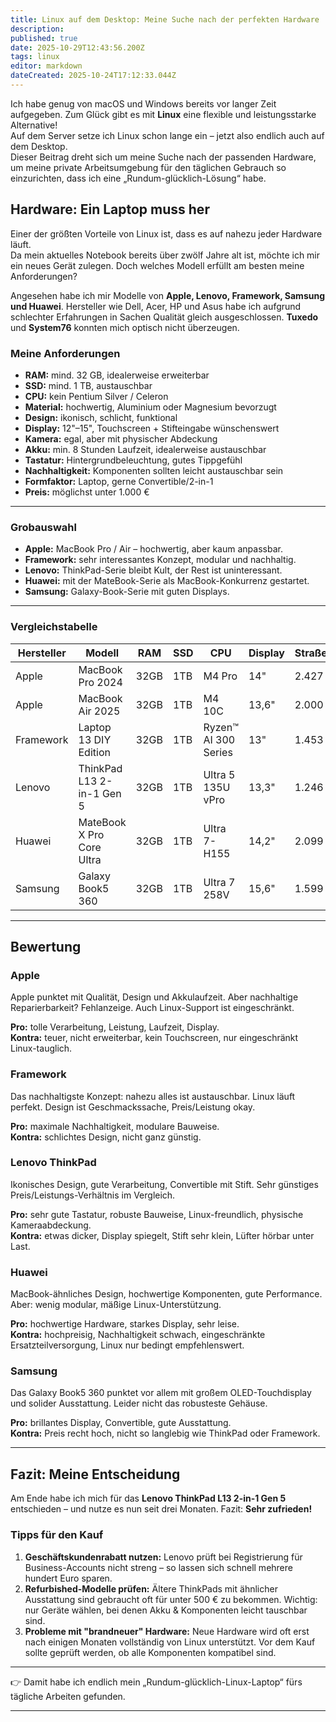 ```yaml
---
title: Linux auf dem Desktop: Meine Suche nach der perfekten Hardware
description: 
published: true
date: 2025-10-29T12:43:56.200Z
tags: linux
editor: markdown
dateCreated: 2025-10-24T17:12:33.044Z
---
```



Ich habe genug von macOS und Windows bereits vor langer Zeit aufgegeben. Zum Glück gibt es mit **Linux** eine flexible und leistungsstarke Alternative!  
Auf dem Server setze ich Linux schon lange ein – jetzt also endlich auch auf dem Desktop.  
Dieser Beitrag dreht sich um meine Suche nach der passenden Hardware, um meine private Arbeitsumgebung für den täglichen Gebrauch so einzurichten, dass ich eine „Rundum-glücklich-Lösung“ habe.  

## Hardware: Ein Laptop muss her

Einer der größten Vorteile von Linux ist, dass es auf nahezu jeder Hardware läuft.  
Da mein aktuelles Notebook bereits über zwölf Jahre alt ist, möchte ich mir ein neues Gerät zulegen. Doch welches Modell erfüllt am besten meine Anforderungen?  

Angesehen habe ich mir Modelle von **Apple, Lenovo, Framework, Samsung und Huawei**. Hersteller wie Dell, Acer, HP und Asus habe ich aufgrund schlechter Erfahrungen in Sachen Qualität gleich ausgeschlossen. **Tuxedo** und **System76** konnten mich optisch nicht überzeugen.  

### Meine Anforderungen  

- **RAM:** mind. 32 GB, idealerweise erweiterbar  
- **SSD:** mind. 1 TB, austauschbar  
- **CPU:** kein Pentium Silver / Celeron  
- **Material:** hochwertig, Aluminium oder Magnesium bevorzugt  
- **Design:** ikonisch, schlicht, funktional  
- **Display:** 12"–15", Touchscreen + Stifteingabe wünschenswert  
- **Kamera:** egal, aber mit physischer Abdeckung  
- **Akku:** min. 8 Stunden Laufzeit, idealerweise austauschbar  
- **Tastatur:** Hintergrundbeleuchtung, gutes Tippgefühl  
- **Nachhaltigkeit:** Komponenten sollten leicht austauschbar sein  
- **Formfaktor:** Laptop, gerne Convertible/2-in-1  
- **Preis:** möglichst unter 1.000 €  

---

### Grobauswahl  

- **Apple:** MacBook Pro / Air – hochwertig, aber kaum anpassbar.  
- **Framework:** sehr interessantes Konzept, modular und nachhaltig.  
- **Lenovo:** ThinkPad-Serie bleibt Kult, der Rest ist uninteressant.  
- **Huawei:** mit der MateBook-Serie als MacBook-Konkurrenz gestartet.  
- **Samsung:** Galaxy-Book-Serie mit guten Displays.  

---

### Vergleichstabelle  

| Hersteller | Modell                       | RAM   | SSD | CPU                  | Display | Straßenpreis |
|------------|------------------------------|-------|-----|----------------------|---------|--------------|
| Apple      | MacBook Pro 2024             | 32GB  | 1TB | M4 Pro               | 14"     | 2.427 €      |
| Apple      | MacBook Air 2025             | 32GB  | 1TB | M4 10C               | 13,6"   | 2.000 €      |
| Framework  | Laptop 13 DIY Edition        | 32GB  | 1TB | Ryzen™ AI 300 Series | 13"     | 1.453 €      |
| Lenovo     | ThinkPad L13 2-in-1 Gen 5    | 32GB  | 1TB | Ultra 5 135U vPro    | 13,3"   | 1.246 €      |
| Huawei     | MateBook X Pro Core Ultra    | 32GB  | 1TB | Ultra 7-H155         | 14,2"   | 2.099 €      |
| Samsung    | Galaxy Book5 360             | 32GB  | 1TB | Ultra 7 258V         | 15,6"   | 1.599 €      |  

---

## Bewertung  

### Apple  
Apple punktet mit Qualität, Design und Akkulaufzeit. Aber nachhaltige Reparierbarkeit? Fehlanzeige. Auch Linux-Support ist eingeschränkt.  

**Pro:** tolle Verarbeitung, Leistung, Laufzeit, Display.  
**Kontra:** teuer, nicht erweiterbar, kein Touchscreen, nur eingeschränkt Linux-tauglich.  

### Framework  
Das nachhaltigste Konzept: nahezu alles ist austauschbar. Linux läuft perfekt. Design ist Geschmackssache, Preis/Leistung okay.  

**Pro:** maximale Nachhaltigkeit, modulare Bauweise.  
**Kontra:** schlichtes Design, nicht ganz günstig.  

### Lenovo ThinkPad  
Ikonisches Design, gute Verarbeitung, Convertible mit Stift. Sehr günstiges Preis/Leistungs-Verhältnis im Vergleich.  

**Pro:** sehr gute Tastatur, robuste Bauweise, Linux-freundlich, physische Kameraabdeckung.  
**Kontra:** etwas dicker, Display spiegelt, Stift sehr klein, Lüfter hörbar unter Last.  

### Huawei  
MacBook-ähnliches Design, hochwertige Komponenten, gute Performance. Aber: wenig modular, mäßige Linux-Unterstützung.  

**Pro:** hochwertige Hardware, starkes Display, sehr leise.  
**Kontra:** hochpreisig, Nachhaltigkeit schwach, eingeschränkte Ersatzteilversorgung, Linux nur bedingt empfehlenswert.  

### Samsung  
Das Galaxy Book5 360 punktet vor allem mit großem OLED-Touchdisplay und solider Ausstattung. Leider nicht das robusteste Gehäuse.  

**Pro:** brillantes Display, Convertible, gute Ausstattung.  
**Kontra:** Preis recht hoch, nicht so langlebig wie ThinkPad oder Framework.  

---

## Fazit: Meine Entscheidung  

Am Ende habe ich mich für das **Lenovo ThinkPad L13 2-in-1 Gen 5** entschieden – und nutze es nun seit drei Monaten. Fazit: **Sehr zufrieden!**  

### Tipps für den Kauf  
1. **Geschäftskundenrabatt nutzen:** Lenovo prüft bei Registrierung für Business-Accounts nicht streng – so lassen sich schnell mehrere hundert Euro sparen.  
2. **Refurbished-Modelle prüfen:** Ältere ThinkPads mit ähnlicher Ausstattung sind gebraucht oft für unter 500 € zu bekommen. Wichtig: nur Geräte wählen, bei denen Akku & Komponenten leicht tauschbar sind.  
3. **Probleme mit "brandneuer" Hardware:** Neue Hardware wird oft erst nach einigen Monaten vollständig von Linux unterstützt. Vor dem Kauf sollte geprüft werden, ob alle Komponenten kompatibel sind.

---

👉 Damit habe ich endlich mein „Rundum-glücklich-Linux-Laptop“ fürs tägliche Arbeiten gefunden.  

---